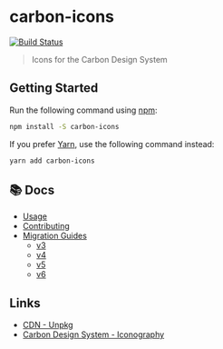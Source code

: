 # carbon-icons

[![Build Status](https://travis-ci.org/carbon-design-system/carbon-icons.svg?branch=master)](https://travis-ci.org/carbon-design-system/carbon-icons)

> Icons for the Carbon Design System

## Getting Started

Run the following command using [npm](https://www.npmjs.com/):

```bash
npm install -S carbon-icons
```

If you prefer [Yarn](https://yarnpkg.com/en/), use the following command instead:

```bash
yarn add carbon-icons
```

## :books: Docs

* [Usage](https://github.com/carbon-design-system/carbon-icons/blob/master/docs/usage.md)
* [Contributing](https://github.com/carbon-design-system/carbon-icons/blob/master/.github/CONTRIBUTING.md)
* [Migration Guides](https://github.com/carbon-design-system/carbon-icons/tree/master/docs/migration-guides)
  - [v3](https://github.com/carbon-design-system/carbon-icons/tree/master/docs/migration-guides/migration-v3.md)
  - [v4](https://github.com/carbon-design-system/carbon-icons/tree/master/docs/migration-guides/migration-v4.md)
  - [v5](https://github.com/carbon-design-system/carbon-icons/tree/master/docs/migration-guides/migration-v5.md)
  - [v6](https://github.com/carbon-design-system/carbon-icons/tree/master/docs/migration-guides/migration-v6.md)

## Links

- [CDN - Unpkg](https://unpkg.com/carbon-icons/dist/)
- [Carbon Design System - Iconography](http://carbondesignsystem.com/style/iconography/library)
